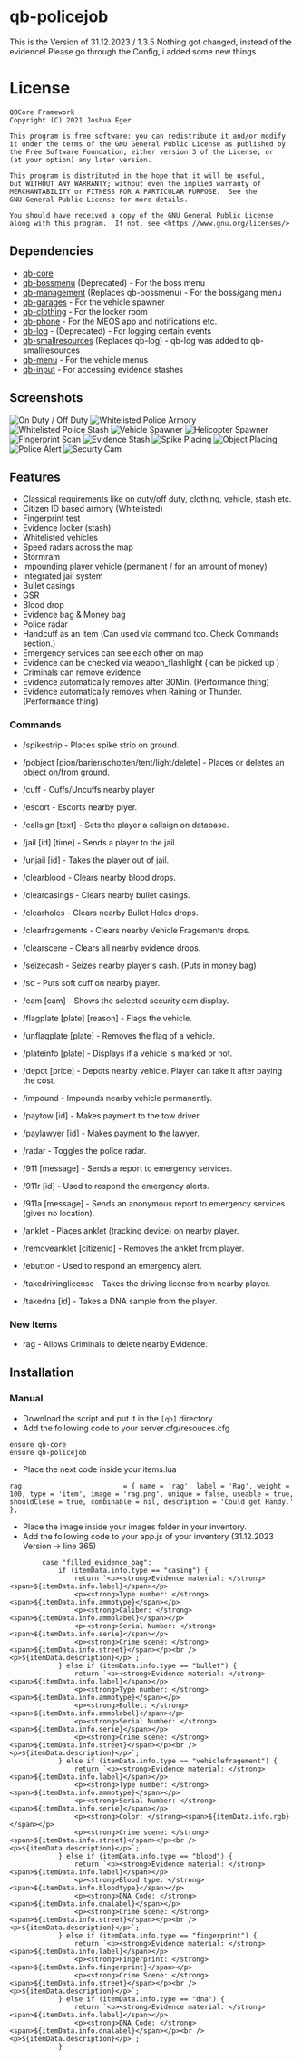 # qb-policejob
This is the Version of 31.12.2023 / 1.3.5
Nothing got changed, instead of the evidence!
Please go through the Config, i added some new things

# License

    QBCore Framework
    Copyright (C) 2021 Joshua Eger

    This program is free software: you can redistribute it and/or modify
    it under the terms of the GNU General Public License as published by
    the Free Software Foundation, either version 3 of the License, or
    (at your option) any later version.

    This program is distributed in the hope that it will be useful,
    but WITHOUT ANY WARRANTY; without even the implied warranty of
    MERCHANTABILITY or FITNESS FOR A PARTICULAR PURPOSE.  See the
    GNU General Public License for more details.

    You should have received a copy of the GNU General Public License
    along with this program.  If not, see <https://www.gnu.org/licenses/>

## Dependencies
- [qb-core](https://github.com/qbcore-framework/qb-core)
- [qb-bossmenu](https://github.com/qbcore-framework/qb-bossmenu)  (Deprecated) - For the boss menu
- [qb-management](https://github.com/qbcore-framework/qb-management) (Replaces qb-bossmenu) - For the boss/gang menu
- [qb-garages](https://github.com/qbcore-framework/qb-garages) - For the vehicle spawner
- [qb-clothing](https://github.com/qbcore-framework/qb-clothing) - For the locker room
- [qb-phone](https://github.com/qbcore-framework/qb-phone) - For the MEOS app and notifications etc.
- [qb-log](https://github.com/qbcore-framework/qb-logs) - (Deprecated) - For logging certain events
- [qb-smallresources](https://github.com/qbcore-framework/qb-smallresources) (Replaces qb-log) - qb-log was added to qb-smallresources
- [qb-menu](https://github.com/qbcore-framework/qb-menu) - For the vehicle menus
- [qb-input](https://github.com/qbcore-framework/qb-input) - For accessing evidence stashes


## Screenshots
![On Duty / Off Duty](https://imgur.com/KO2ydlt.png)
![Whitelisted Police Armory](https://imgur.com/TQVIYFb.png)
![Whitelisted Police Stash](https://imgur.com/Hh2fbs4.png)
![Vehicle Spawner](https://imgur.com/plgZ9oD.png)
![Helicopter Spawner](https://imgur.com/jE2IoqK.png)
![Fingerprint Scan](https://imgur.com/btmurxh.png)
![Evidence Stash](https://imgur.com/KBOoUy5.png)
![Spike Placing](https://imgur.com/mTN6c0h.png)
![Object Placing](https://imgur.com/7Jate4f.png)
![Police Alert](https://imgur.com/rAIiWYH.png)
![Securty Cam](https://imgur.com/vFr8nWf.png)

## Features
- Classical requirements like on duty/off duty, clothing, vehicle, stash etc.
- Citizen ID based armory (Whitelisted)
- Fingerprint test
- Evidence locker (stash)
- Whitelisted vehicles
- Speed radars across the map
- Stormram
- Impounding player vehicle (permanent / for an amount of money)
- Integrated jail system
- Bullet casings
- GSR
- Blood drop
- Evidence bag & Money bag
- Police radar
- Handcuff as an item (Can used via command too. Check Commands section.)
- Emergency services can see each other on map
- Evidence can be checked via weapon_flashlight ( can be picked up )
- Criminals can remove evidence
- Evidence automatically removes after 30Min. (Performance thing)
- Evidence automatically removes when Raining or Thunder. (Performance thing)

### Commands
- /spikestrip - Places spike strip on ground.
- /pobject [pion/barier/schotten/tent/light/delete] - Places or deletes an object on/from ground.
- /cuff - Cuffs/Uncuffs nearby player
- /escort - Escorts nearby plyer.
- /callsign [text] - Sets the player a callsign on database.
- /jail [id] [time] - Sends a player to the jail.
- /unjail [id] - Takes the player out of jail.

- /clearblood - Clears nearby blood drops.
- /clearcasings - Clears nearby bullet casings.
- /clearholes - Clears nearby Bullet Holes drops.
- /clearfragements - Clears nearby Vehicle Fragements drops.
- /clearscene - Clears all nearby evidence drops.

- /seizecash - Seizes nearby player's cash. (Puts in money bag)
- /sc - Puts soft cuff on nearby player.
- /cam [cam] - Shows the selected security cam display.
- /flagplate [plate] [reason] - Flags the vehicle.
- /unflagplate [plate] - Removes the flag of a vehicle.
- /plateinfo [plate] - Displays if a vehicle is marked or not.
- /depot [price] - Depots nearby vehicle. Player can take it after paying the cost.
- /impound - Impounds nearby vehicle permanently.
- /paytow [id] - Makes payment to the tow driver.
- /paylawyer [id] - Makes payment to the lawyer.
- /radar - Toggles the police radar.
- /911 [message] - Sends a report to emergency services.
- /911r [id] - Used to respond the emergency alerts.
- /911a [message] - Sends an anonymous report to emergency services (gives no location).
- /anklet - Places anklet (tracking device) on nearby player.
- /removeanklet [citizenid] - Removes the anklet from player.
- /ebutton - Used to respond an emergency alert.
- /takedrivinglicense - Takes the driving license from nearby player.
- /takedna [id] - Takes a DNA sample from the player.

### New Items
- rag - Allows Criminals to delete nearby Evidence.

## Installation
### Manual
- Download the script and put it in the `[qb]` directory.
- Add the following code to your server.cfg/resouces.cfg
```
ensure qb-core
ensure qb-policejob
```
- Place the next code inside your items.lua
```
rag                         = { name = 'rag', label = 'Rag', weight = 100, type = 'item', image = 'rag.png', unique = false, useable = true, shouldClose = true, combinable = nil, description = 'Could get Handy.' },
```
- Place the image inside your images folder in your inventory.
- Add the following code to your app.js of your inventory (31.12.2023 Version  ->  line 365)
```
        case "filled_evidence_bag":
            if (itemData.info.type == "casing") {
                return `<p><strong>Evidence material: </strong><span>${itemData.info.label}</span></p>
                <p><strong>Type number: </strong><span>${itemData.info.ammotype}</span></p>
                <p><strong>Caliber: </strong><span>${itemData.info.ammolabel}</span></p>
                <p><strong>Serial Number: </strong><span>${itemData.info.serie}</span></p>
                <p><strong>Crime scene: </strong><span>${itemData.info.street}</span></p><br /><p>${itemData.description}</p>`;
            } else if (itemData.info.type == "bullet") {
                return `<p><strong>Evidence material: </strong><span>${itemData.info.label}</span></p>
                <p><strong>Type number: </strong><span>${itemData.info.ammotype}</span></p>
                <p><strong>Bullet: </strong><span>${itemData.info.ammolabel}</span></p>
                <p><strong>Serial Number: </strong><span>${itemData.info.serie}</span></p>
                <p><strong>Crime scene: </strong><span>${itemData.info.street}</span></p><br /><p>${itemData.description}</p>`;
            } else if (itemData.info.type == "vehiclefragement") {
                return `<p><strong>Evidence material: </strong><span>${itemData.info.label}</span></p>
                <p><strong>Type number: </strong><span>${itemData.info.ammotype}</span></p>
                <p><strong>Serial Number: </strong><span>${itemData.info.serie}</span></p>
                <p><strong>Color: </strong><span>${itemData.info.rgb}</span></p>
                <p><strong>Crime scene: </strong><span>${itemData.info.street}</span></p><br /><p>${itemData.description}</p>`;
            } else if (itemData.info.type == "blood") {
                return `<p><strong>Evidence material: </strong><span>${itemData.info.label}</span></p>
                <p><strong>Blood type: </strong><span>${itemData.info.bloodtype}</span></p>
                <p><strong>DNA Code: </strong><span>${itemData.info.dnalabel}</span></p>
                <p><strong>Crime scene: </strong><span>${itemData.info.street}</span></p><br /><p>${itemData.description}</p>`;
            } else if (itemData.info.type == "fingerprint") {
                return `<p><strong>Evidence material: </strong><span>${itemData.info.label}</span></p>
                <p><strong>Fingerprint: </strong><span>${itemData.info.fingerprint}</span></p>
                <p><strong>Crime Scene: </strong><span>${itemData.info.street}</span></p><br /><p>${itemData.description}</p>`;
            } else if (itemData.info.type == "dna") {
                return `<p><strong>Evidence material: </strong><span>${itemData.info.label}</span></p>
                <p><strong>DNA Code: </strong><span>${itemData.info.dnalabel}</span></p><br /><p>${itemData.description}</p>`;
            }
```